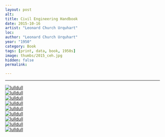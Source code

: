 ```yaml
---
layout: post
alt:
title: Civil Engineering Handbook
date: 2015-10-16
artist: "Leonard Church Urquhart"
loc: 
author: "Leonard Church Urquhart"
year: "1950"
category: Book
tags: [print, data, book, 1950s]
image: thumbs/2015_ceh.jpg
hidden: false
permalink:

---
```





---


<div class="post_image">
	<a href="{{ site.baseurl }}/images/posts/2015_ceh/001.jpg" target="_blank">
	<img src="{{ site.baseurl }}/images/posts/2015_ceh/001.jpg" alt="lulldull"></a>
</div>

<div class="post_image">
	<a href="{{ site.baseurl }}/images/posts/2015_ceh/002.jpg" target="_blank">
	<img src="{{ site.baseurl }}/images/posts/2015_ceh/002.jpg" alt="lulldull"></a>
</div>

<div class="post_image">
	<a href="{{ site.baseurl }}/images/posts/2015_ceh/003.jpg" target="_blank">
	<img src="{{ site.baseurl }}/images/posts/2015_ceh/003.jpg" alt="lulldull"></a>
</div>

<div class="post_image">
	<a href="{{ site.baseurl }}/images/posts/2015_ceh/004.jpg" target="_blank">
	<img src="{{ site.baseurl }}/images/posts/2015_ceh/004.jpg" alt="lulldull"></a>
</div>

<div class="post_image">
	<a href="{{ site.baseurl }}/images/posts/2015_ceh/005.jpg" target="_blank">
	<img src="{{ site.baseurl }}/images/posts/2015_ceh/005.jpg" alt="lulldull"></a>
</div>


<div class="post_image">
	<a href="{{ site.baseurl }}/images/posts/2015_ceh/006.jpg" target="_blank">
	<img src="{{ site.baseurl }}/images/posts/2015_ceh/006.jpg" alt="lulldull"></a>
</div>

<div class="post_image">
	<a href="{{ site.baseurl }}/images/posts/2015_ceh/007.jpg" target="_blank">
	<img src="{{ site.baseurl }}/images/posts/2015_ceh/007.jpg" alt="lulldull"></a>
</div>

<div class="post_image">
	<a href="{{ site.baseurl }}/images/posts/2015_ceh/008.jpg" target="_blank">
	<img src="{{ site.baseurl }}/images/posts/2015_ceh/008.jpg" alt="lulldull"></a>
</div>

<div class="post_image">
	<a href="{{ site.baseurl }}/images/posts/2015_ceh/009.jpg" target="_blank">
	<img src="{{ site.baseurl }}/images/posts/2015_ceh/009.jpg" alt="lulldull"></a>
</div>




